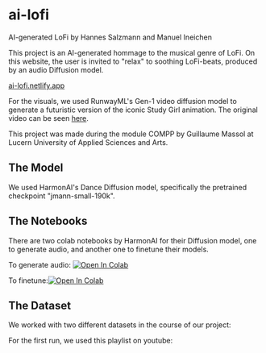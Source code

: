 # ai-lofi
AI-generated LoFi by Hannes Salzmann and Manuel Ineichen

This project is an AI-generated hommage to the musical genre of LoFi. On this website, the user is invited to "relax" to soothing LoFi-beats, produced by an audio Diffusion model.

[ai-lofi.netlify.app](link)

For the visuals, we used RunwayML's Gen-1 video diffusion model to generate a futuristic version of the iconic Study Girl animation. The original video can be seen [here](https://www.youtube.com/watch?v=jfKfPfyJRdk).

This project was made during the module COMPP by Guillaume Massol at Lucern University of Applied Sciences and Arts.

## The Model
We used HarmonAI's Dance Diffusion model, specifically the pretrained checkpoint "jmann-small-190k".

## The Notebooks
There are two colab notebooks by HarmonAI for their Diffusion model, one to generate audio, and another one to finetune their models.

To generate audio: [![Open In Colab](https://colab.research.google.com/assets/colab-badge.svg)](https://colab.research.google.com/github/Harmonai-org/sample-generator/blob/main/Dance_Diffusion.ipynb)

To finetune:[![Open In Colab](https://colab.research.google.com/assets/colab-badge.svg)](https://colab.research.google.com/github/Harmonai-org/sample-generator/blob/main/Finetune_Dance_Diffusion.ipynb)

## The Dataset
We worked with two different datasets in the course of our project:

For the first run, we used this playlist on youtube:


